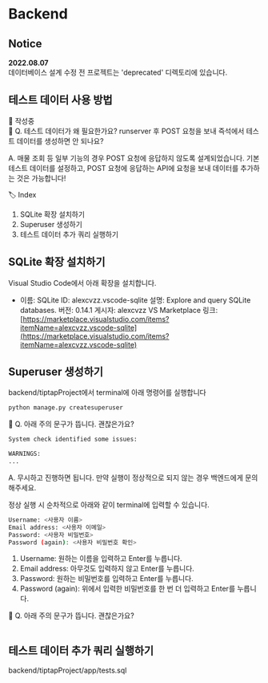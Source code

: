 # Backend

## Notice
**2022.08.07**  
데이터베이스 설계 수정 전 프로젝트는 'deprecated' 디렉토리에 있습니다.


## 테스트 데이터 사용 방법

<aside>
🚧 작성중

</aside>

<aside>
💁 Q. 테스트 데이터가 왜 필요한가요? runserver 후 POST 요청을 보내 즉석에서 테스트 데이터를 생성하면 안 되나요?

A. 매물 조회 등 일부 기능의 경우 POST 요청에 응답하지 않도록 설계되었습니다. 기본 테스트 데이터를 설정하고, POST 요청에 응답하는 API에 요청을 보내 데이터를 추가하는 것은 가능합니다!

</aside>

<aside>
🏷️ Index

1. SQLite 확장 설치하기
2. Superuser 생성하기
3. 테스트 데이터 추가 쿼리 실행하기
</aside>

## SQLite 확장 설치하기



Visual Studio Code에서 아래 확장을 설치합니다.

- 이름: SQLite
ID: alexcvzz.vscode-sqlite
설명: Explore and query SQLite databases.
버전: 0.14.1
게시자: alexcvzz
VS Marketplace 링크: [https://marketplace.visualstudio.com/items?itemName=alexcvzz.vscode-sqlite](https://marketplace.visualstudio.com/items?itemName=alexcvzz.vscode-sqlite)

## Superuser 생성하기



backend/tiptapProject에서 terminal에 아래 명령어를 실행합니다

```bash
python manage.py createsuperuser
```

<aside>
💁 Q. 아래 주의 문구가 뜹니다. 괜찮은가요?

```bash
System check identified some issues:

WARNINGS:
...
```

A. 무시하고 진행하면 됩니다. 만약 실행이 정상적으로 되지 않는 경우 백엔드에게 문의해주세요.

</aside>

정상 실행 시 순차적으로 아래와 같이 terminal에 입력할 수 있습니다.

```bash
Username: <사용자 이름>
Email address: <사용자 이메일>
Password: <사용자 비밀번호>
Password (again): <사용자 비밀번호 확인>
```

1. Username:
원하는 이름을 입력하고 Enter를 누릅니다.
2. Email address:
아무것도 입력하지 않고 Enter를 누릅니다.
3. Password:
원하는 비밀번호를 입력하고 Enter를 누릅니다.
4. Password (again):
위에서 입력한 비밀번호를 한 번 더 입력하고 Enter를 누릅니다.

<aside>
💁 Q. 아래 주의 문구가 뜹니다. 괜찮은가요?

</aside>

```bash

```

## 테스트 데이터 추가 쿼리 실행하기



backend/tiptapProject/app/tests.sql
